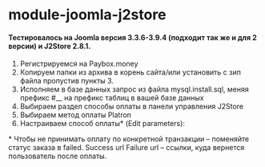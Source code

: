 # module-joomla-j2store
#### Тестировалось на Joomla версия 3.3.6-3.9.4 (подходит так же и для 2 версии) и J2Store 2.8.1.
1. Регистрируемся на Paybox.money
2. Копируем папки из архива в корень сайта/или установить с зип файла пропустив пункты 3.
3. Исполняем в базе данных запрос из файла mysql.install.sql, меняя префикс #__ на префикс таблиц в вашей базе данных
4. Выбираем раздел способы оплаты в панели управления J2Store
5. Выбираем метод оплаты Platron
6. Настраиваем способ оплаты* (Edit parameters):

\* Чтобы не принимать оплату по конкретной транзакции – поменяйте статус заказа в failed. Success url Failure url – ссылки, куда вернется пользователь после оплаты.
